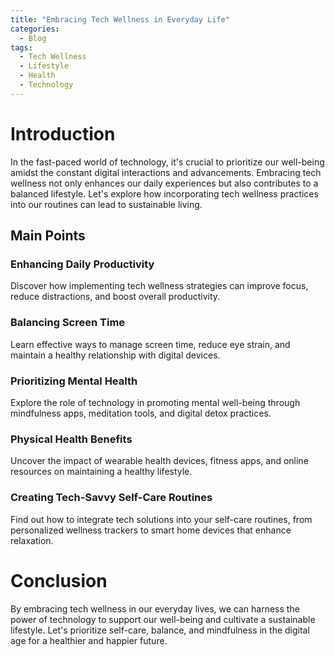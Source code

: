 ```yaml
---
title: "Embracing Tech Wellness in Everyday Life"
categories:
  - Blog
tags:
  - Tech Wellness
  - Lifestyle
  - Health
  - Technology 
---
```


# Introduction
In the fast-paced world of technology, it's crucial to prioritize our well-being amidst the constant digital interactions and advancements. Embracing tech wellness not only enhances our daily experiences but also contributes to a balanced lifestyle. Let's explore how incorporating tech wellness practices into our routines can lead to sustainable living.

## Main Points
### Enhancing Daily Productivity
Discover how implementing tech wellness strategies can improve focus, reduce distractions, and boost overall productivity.

### Balancing Screen Time
Learn effective ways to manage screen time, reduce eye strain, and maintain a healthy relationship with digital devices.

### Prioritizing Mental Health
Explore the role of technology in promoting mental well-being through mindfulness apps, meditation tools, and digital detox practices.

### Physical Health Benefits
Uncover the impact of wearable health devices, fitness apps, and online resources on maintaining a healthy lifestyle.

### Creating Tech-Savvy Self-Care Routines
Find out how to integrate tech solutions into your self-care routines, from personalized wellness trackers to smart home devices that enhance relaxation.

# Conclusion
By embracing tech wellness in our everyday lives, we can harness the power of technology to support our well-being and cultivate a sustainable lifestyle. Let's prioritize self-care, balance, and mindfulness in the digital age for a healthier and happier future.
